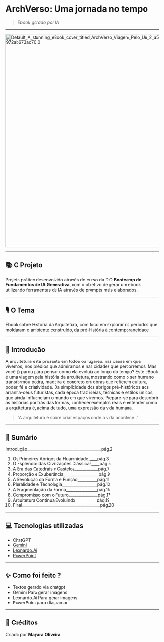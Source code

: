 # ArchVerso: Uma jornada no tempo

>*Ebook gerado por IA*

---

<img width="700" height="700" alt="Default_A_stunning_eBook_cover_titled_ArchVerso_Viagem_Pelo_Un_2_a53873b1-353a-4ad2-a6f7-972ab673ac70_0" src="https://github.com/user-attachments/assets/940ee4e7-6b3f-4cf3-9ca2-ac1ae94f30eb" />

---

## 📚 O Projeto
Projeto prático desenvolvido através do curso da DIO **Bootcamp de Fundamentos de IA Generativa**, com o objetivo de gerar um ebook utilizando ferramentas de IA através de prompts mais 
elaborados.

---

## 🎙️ O Tema 
Ebook sobre História da Arquitetura, com foco em explorar os períodos que moldaram o ambiente construído, da pré-história à contemporaneidade

---

## 📝 Introdução

A arquitetura está presente em todos os lugares: nas casas em que vivemos, nos prédios que admiramos e nas cidades que percorremos.
Mas você já parou para pensar como ela evoluiu ao longo do tempo?
Este eBook é uma viagem pela história da arquitetura, mostrando como o ser humano transformou pedra, madeira e concreto em obras que refletem cultura, poder, fé e criatividade.
Da simplicidade dos abrigos pré-históricos aos arranha-céus futuristas, cada
época traz ideias, técnicas e estilos únicos, que ainda influenciam o mundo em que vivemos.
Prepare-se para descobrir as histórias por trás das formas, conhecer
exemplos reais e entender como a arquitetura é, acima de tudo, uma expressão da vida humana.
> “A arquitetura é sobre criar espaços onde a vida acontece..”  

---

## 📃 Sumário

Introdução______________________________________pág.2
1. Os Primeiros Abrigos da Huamnidade.____pág.3
2. O Esplendor das Civilizações Clássicas____pág.5
3. A Era das Catedrais e Castelos____________pág.7
4. Proporção e Exuberância__________________pág.9
5. A Revolução da Forma e Função__________pág.11
6. Pluralidade e Tecnologia__________________pág.13
7. A Fragmentação da Forma________________pág.15
8. Compromisso com o Futuro_______________pág.17
9. Arquitetura Continua Evoluindo___________pág.19
10. Final________________________________________pág.20

---

## 💻 Tecnologias utilizadas

- [ChatGPT](https://chat.openai.com/) 
- [Gemini](https://gemini.google.com/)
- [Leonardo.Ai](https://leonardo.ai/)
- [PowerPoint](https://www.microsoft.com/pt-br/microsoft-365/powerpoint/)

---

## ✨ Como foi feito ?

- Textos gerado via chatgpt
- Gemini Para gerar imagens
- Leonardo.Ai Para gerar imagens
- PowerPoint para diagramar

---

## 📌 Créditos

Criado por **Mayara Oliveira**  

